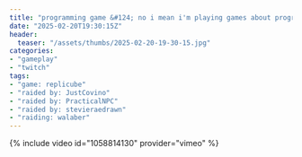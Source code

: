 ```yaml
---
title: "programming game &#124; no i mean i'm playing games about programming"
date: "2025-02-20T19:30:15Z"
header:
  teaser: "/assets/thumbs/2025-02-20-19-30-15.jpg"
categories:
- "gameplay"
- "twitch"
tags:
- "game: replicube"
- "raided by: JustCovino"
- "raided by: PracticalNPC"
- "raided by: stevieraedrawn"
- "raiding: walaber"
---
```

{% include video id="1058814130" provider="vimeo" %}

